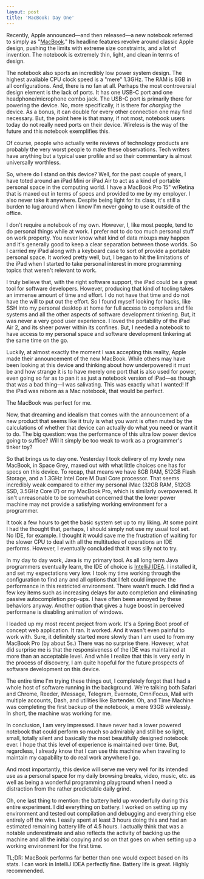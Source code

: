 ```yaml
---
layout: post
title: 'MacBook: Day One'
--- 
```

Recently, Apple announced—and then released—a new notebook referred to simply 
as "[MacBook](http://www.apple.com/macbook/)." Its headline features revolve
around classic Apple design, pushing the limits with extreme size constraints, and a lot
of invention. The notebook is extremely thin, light, and clean in terms of design.

The notebook also sports an incredibly low power system design. The highest available
CPU clock speed is a "mere" 1.3GHz. The RAM is 8GB in all configurations. And,
there is no fan at all. Perhaps the most controversial design element is the lack
of ports. It has one USB-C port and one headphone/microphone combo jack. The USB-C
port is primarily there for powering the device. No, more specifically, it is there
for *charging* the device. As a bonus, it can double for every other connection
one may find necessary. But, the point here is that many, if not most, notebook users
today do not really need ports on their device. Wireless is the way of the future
and this notebook exemplifies this. 

Of course, people who actually write reviews of technology products are probably
the very worst people to make these observations. Tech writers have anything
but a typical user profile and so their commentary is almost universally worthless.

So, where do I stand on this device? Well, for the past couple of years, I have
toted around an iPad Mini or iPad Air to act as a kind of portable personal space
in the computing world. I have a MacBook Pro 15" w/Retina that is maxed out in
terms of specs and provided to me by my employer. I also never take it anywhere.
Despite being light for its class, it's still a burden to lug around when I
know I'm never going to use it outside of the office. 

I don't require a notebook of my own. However, I, like most people, 
tend to do personal things while at work. I
prefer not to do too much personal stuff on work property. You never know what
kind of data mixups may happen and it's generally good to keep a clear separation
between those worlds. So I carried my iPad along with a keyboard case to sort
of provide a portable personal space. It worked pretty well, but, I began to hit
the limitations of the iPad when I started to take personal interest in more
programming topics that weren't relevant to work.

I truly believe that, with the right software support, the iPad could be a great
tool for software developers. However, producing that kind of tooling takes
an immense amount of time and effort. I do not have that time and do not have the
will to put out the effort. So I found myself looking for hacks, like SSH into
my personal desktop at home for full access to compilers and file systems and
all the other aspects of software development tinkering. But, it was never 
a very good user experience. I loved the portability of the iPad Air 2, and its
sheer power within its confines. But, I needed a notebook to have access to my
personal space and software development tinkering at the same time on the go.

Luckily, at almost exactly the moment I was accepting this reality, Apple made
their announcement of the new MacBook. While others may have been looking at
this device and thinking about how underpowered it must be and how strange it
is to have merely one port that is also used for power, even going so far as
to pan it as just a notebook version of iPad—as though that was a bad thing—I was 
salivating. This was exactly what I wanted! If the iPad was reborn as a Mac
notebook, that would be perfect.

The MacBook was perfect for me.

Now, that dreaming and idealism that comes with the announcement of a new 
product that seems like it truly is what you want is often muted by the
calculations of whether that device can actually do what you need or want
it to do. The big question: was the performance of this ultra low power
device going to suffice? Will it simply be too weak to work as a programmer's
tinker toy?

So that brings us to day one. Yesterday I took delivery of my lovely new MacBook,
in Space Grey, maxed out with what little choices one has for specs on
this device. To recap, that means we have 8GB RAM, 512GB Flash Storage, and
a 1.3GHz Intel Core M Dual Core processor. That seems incredibly weak compared
to either my personal iMac (32GB RAM, 512GB SSD, 3.5GHz Core i7) or my MacBook Pro,
which is similarly overpowered. It isn't unreasonable to be somewhat concerned
that the lower power machine may not provide a satisfying working environment
for a programmer.

It took a few hours to get the basic system set up to my liking. At some point I 
had the thought that, perhaps, I should simply not use my usual tool set. No IDE,
for example. I thought it would save me the frustration of waiting for the slower
CPU to deal with all the multitudes of operations an IDE performs. However,
I eventually concluded that it was silly not to try.

In my day to day work, Java is my primary tool. As all long term Java programmers
eventually learn, the IDE of choice is [IntelliJ IDEA](https://www.jetbrains.com/idea/). 
I installed it, and set my expectations very low. 
I took my time working through the configuration to find
any and all options that I felt could improve the performance in this restricted
environment. There wasn't much. I did find a few key items such as increasing 
delays for auto completion and eliminating passive autocompletion pop-ups. I 
have often been annoyed by these behaviors anyway. Another option that gives a huge
boost in perceived performane is disabling animation of windows.

I loaded up my most recent project from work. It's a Spring Boot proof of concept
web application. It ran. It worked. And it wasn't even painful to work with. Sure,
it definitely started more slowly than I am used to from my MacBook Pro (by about 5s.) There
was no surprise there. However, what did surprise me is that the responsiveness of
the IDE was maintained at more than an acceptable level. And while I realize that
this is very early in the process of discovery, I am quite hopeful for the future
prospects of software development on this device.

The entire time I'm trying these things out, I completely forgot that I had a 
whole host of software running in the background. We're talking both Safari and
Chrome, Reeder, iMessage, Telegram, Evernote, OmniFocus, Mail with multiple accounts,
 Dash, and utilities like Bartender. Oh, and Time Machine was completing the first 
backup of the notebook, a mere 93GB wirelessly. In short, the machine was working
for me.

In conclusion, I am very impressed. I have never had a lower powered notebook that
could perform so much so admirably and still be so light, small, totally silent and
basically the most beautifully designed notebook ever. I hope that this level of
experience is maintained over time. But, regardless, I already know that I can use
this machine when traveling to maintain my capability to do real work anywhere I go.

And most importantly, this device will serve me very well for its intended use
as a personal space for my daily browsing breaks, video, music, etc. as well as
being a wonderful programming playground when I need a distraction from the
rather predictable daily grind.

Oh, one last thing to mention: the battery held up wonderfully during this entire 
experiment. I did everything on battery. I worked on setting up my environment and
tested out compilation and debugging and everything else entirely off the wire. I
easily spent at least 3 hours doing this and had an estimated remaining battery
life of 4.5 hours. I actually think that was a notable underestimate and also 
reflects the activity of backing up the machine and all the initial copying and so
on that goes on when setting up a working environment for the first time.

TL;DR: MacBook performs far better than one would expect based on its stats. I
can work in IntelliJ IDEA perfectly fine. Battery life is great. Highly recommended.